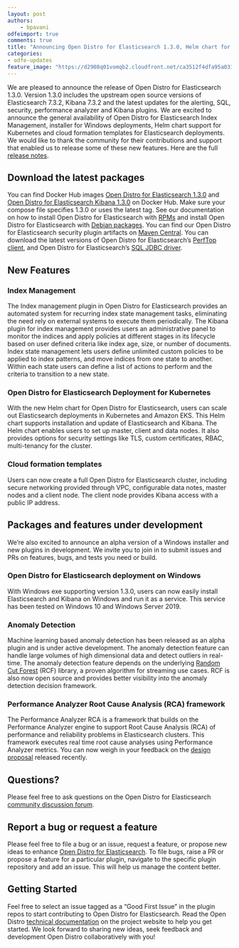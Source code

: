```yaml
---
layout: post
authors:
    - bpavani
odfeimport: true
comments: true
title: "Announcing Open Distro for Elasticsearch 1.3.0, Helm chart for Kubernetes and Windows support"
categories:
- odfe-updates
feature_image: "https://d2908q01vomqb2.cloudfront.net/ca3512f4dfa95a03169c5a670a4c91a19b3077b4/2019/03/26/open_disto-elasticsearch-logo-800x400.jpg"
---
```

We are pleased to announce the release of Open Distro for Elasticsearch 1.3.0.  Version 1.3.0 includes the upstream open source versions of Elasticsearch 7.3.2, Kibana 7.3.2 and the latest updates for the alerting, SQL, security, performance analyzer and Kibana plugins. We are excited to announce the general availability of Open Distro for Elasticsearch Index Management, installer for Windows deployments, Helm chart support for Kubernetes and cloud formation templates for Elasticsearch deployments. We would like to thank the community for their contributions and support that enabled us to release some of these new features.  Here are the full [release notes](https://discuss.opendistrocommunity.dev/t/open-distro-for-elasticsearch-1-3-0-released-with-helm-chart-for-kubernetes-and-windows-support/2028).

## Download the latest packages

You can find Docker Hub images [Open Distro for Elasticsearch 1.3.0](https://hub.docker.com/r/amazon/opendistro-for-elasticsearch) and [Open Distro for Elasticsearch Kibana 1.3.0](https://hub.docker.com/r/amazon/opendistro-for-elasticsearch-kibana) on Docker Hub. Make sure your compose file specifies 1.3.0 or uses the latest tag. See our documentation on how to install Open Distro for Elasticsearch with [RPMs](https://opendistro.github.io/for-elasticsearch-docs/docs/install/rpm/) and install Open Distro for Elasticsearch with [Debian packages](https://opendistro.github.io/for-elasticsearch-docs/docs/install/deb/). You can find our Open Distro for Elasticsearch security plugin artifacts on [Maven Central](https://mvnrepository.com/artifact/com.amazon.opendistroforelasticsearch). You can download the latest versions of  Open Distro for Elasticsearch’s [PerfTop client](https://www.npmjs.com/package/@aws/opendistro-for-elasticsearch-perftop), and Open Distro for Elasticsearch’s [SQL JDBC driver](https://d3g5vo6xdbdb9a.cloudfront.net/downloads/elasticsearch-clients/opendistro-sql-jdbc/opendistro-sql-jdbc-0.9.0.0.jar).

## New Features

### Index Management

The Index management plugin in Open Distro for Elasticsearch provides an automated system for recurring index state management tasks, eliminating the need rely on external systems to execute them periodically. The Kibana plugin for index management provides users an administrative panel to monitor the indices and apply policies at different stages in its lifecycle based on user defined criteria like index age, size, or number of documents. Index state management lets users define unlimited custom policies to be applied to index patterns, and move indices from one state to another. Within each state users can define a list of actions to perform and the criteria to transition to a new state.

### Open Distro for Elasticsearch Deployment for Kubernetes

With the new Helm chart for Open Distro for Elasticsearch, users can scale out Elasticsearch deployments in Kubernetes and Amazon EKS. This Helm chart supports installation and update of Elasticsearch and Kibana. The Helm chart enables users to set up master, client and data nodes. It also provides options for security settings like TLS, custom certificates, RBAC, multi-tenancy for the cluster.

### Cloud formation templates

Users can now create a full Open Distro for Elasticsearch cluster, including secure networking provided through VPC, configurable data notes, master nodes and a client node. The client node provides Kibana access with a public IP address. <Add link to these templates>

## Packages and features under development

We’re also excited to announce an alpha version of a Windows installer and new plugins in development. We invite you to join in to submit issues and PRs on features, bugs, and tests you need or build.

### Open Distro for Elasticsearch deployment on Windows

With Windows exe supporting version 1.3.0, users can now easily install Elasticsearch and Kibana on Windows and run it as a service. This service has been tested on Windows 10 and Windows Server 2019.

### Anomaly Detection

Machine learning based anomaly detection has been released as an alpha plugin and is under active development. The anomaly detection feature can handle large volumes of high dimensional data and detect outliers in real-time. The anomaly detection feature depends on the underlying [Random Cut Forest](https://github.com/aws/random-cut-forest-by-aws) (RCF) library, a proven algorithm for streaming use cases. RCF is also now open source  and provides better visibility into the anomaly detection decision framework.  

### Performance Analyzer Root Cause Analysis (RCA) framework

The Performance Analyzer RCA is a framework that builds on the Performance Analyzer engine to support Root Cause Analysis (RCA) of performance and reliability problems in Elasticsearch clusters. This framework executes real time root cause analyses using Performance Analyzer metrics. You can now weigh in your feedback on the [design proposal](https://github.com/opendistro-for-elasticsearch/performance-analyzer/blob/master/rca/rfc-rca.pdf) released recently.

## Questions?

Please feel free to ask questions on the Open Distro for Elasticsearch [community discussion forum](https://discuss.opendistrocommunity.dev/).

## Report a bug or request a feature

Please feel free to file a bug or an issue, request a feature, or propose new ideas to enhance [Open Distro for Elasticsearch](https://github.com/opendistro-for-elasticsearch/community/issues). To file bugs, raise a PR or propose a feature for a particular plugin, navigate to the specific plugin repository and add an issue. This will help us manage the content better.

## Getting Started

Feel free to select an issue tagged as a “Good First Issue” in the plugin repos to start contributing to Open Distro for Elasticsearch. Read the Open Distro [technical documentation](https://opendistro.github.io/for-elasticsearch-docs/docs/install/) on the project website to help you get started. We look forward to sharing new ideas, seek feedback and development Open Distro collaboratively with you!
